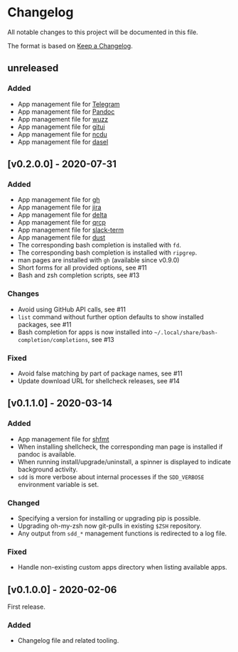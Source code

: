 # Changelog
All notable changes to this project will be documented in this file.

The format is based on [Keep a Changelog](https://keepachangelog.com/en/1.0.0/).

## unreleased
### Added
- App management file for [Telegram](https://github.com/telegramdesktop/tdesktop)
- App management file for [Pandoc](https://github.com/jgm/pandoc)
- App management file for [wuzz](https://github.com/asciimoo/wuzz)
- App management file for [gitui](https://github.com/extrawurst/gitui)
- App management file for [ncdu](https://dev.yorhel.nl/ncdu)
- App management file for [dasel](https://github.com/TomWright/dasel)

## [v0.2.0.0] - 2020-07-31
### Added
- App management file for [gh](https://github.com/cli/cli)
- App management file for [jira](https://github.com/go-jira/jira)
- App management file for [delta](https://github.com/dandavison/delta)
- App management file for [qrcp](https://github.com/claudiodangelis/qrcp)
- App management file for [slack-term](https://github.com/erroneousboat/slack-term)
- App management file for [dust](https://github.com/bootandy/dust)
- The corresponding bash completion is installed with `fd`.
- The corresponding bash completion is installed with `ripgrep`.
- man pages are installed with `gh` (available since v0.9.0)
- Short forms for all provided options, see #11
- Bash and zsh completion scripts, see #13
### Changes
- Avoid using GitHub API calls, see #11
- `list` command without further option defaults to show installed packages, see #11
- Bash completion for apps is now installed into `~/.local/share/bash-completion/completions`, see #13
### Fixed
- Avoid false matching by part of package names, see #11
- Update download URL for shellcheck releases, see #14

## [v0.1.1.0] - 2020-03-14
### Added
- App management file for [shfmt](https://github.com/mvdan/sh)
- When installing shellcheck, the corresponding man page is installed if pandoc is available.
- When running install/upgrade/uninstall, a spinner is displayed to indicate background activity.
- `sdd` is more verbose about internal processes if the `SDD_VERBOSE` environment variable is set.
### Changed
- Specifying a version for installing or upgrading pip is possible.
- Upgrading oh-my-zsh now git-pulls in existing `$ZSH` repository.
- Any output from `sdd_*` management functions is redirected to a log file.
### Fixed
- Handle non-existing custom apps directory when listing available apps.

## [v0.1.0.0] - 2020-02-06
First release.
### Added
- Changelog file and related tooling.
